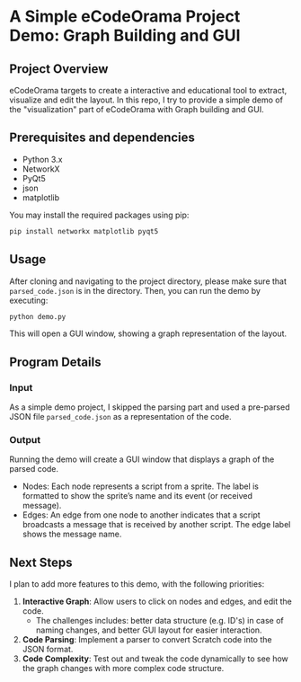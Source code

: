 # A Simple eCodeOrama Project Demo: Graph Building and GUI

## Project Overview

eCodeOrama targets to create a interactive and educational tool to extract, 
visualize and edit the layout.
In this repo, I try to provide a simple demo of the "visualization" part of eCodeOrama
with Graph building and GUI.

## Prerequisites and dependencies
- Python 3.x
- NetworkX
- PyQt5
- json
- matplotlib

You may install the required packages using pip:
```bash
pip install networkx matplotlib pyqt5
```

## Usage
After cloning and navigating to the project directory, please make sure that 
`parsed_code.json` is in the directory. Then, you can run the demo by executing:
```bash
python demo.py
```
This will open a GUI window, showing a graph representation of the layout.

## Program Details
### Input
As a simple demo project, I skipped the parsing part and used a pre-parsed JSON file `parsed_code.json`
as a representation of the code.

### Output
Running the demo will create a GUI window that displays a graph of the parsed code.
- Nodes: Each node represents a script from a sprite. The label is formatted to show the sprite’s name and its event (or received message).
- Edges: An edge from one node to another indicates that a script broadcasts a message that is received by another script. The edge label shows the message name.

## Next Steps
I plan to add more features to this demo, with the following priorities:
1. **Interactive Graph**: Allow users to click on nodes and edges, and edit the code.
   - The challenges includes: better data structure (e.g. ID's) in case of naming changes, and better GUI layout for easier interaction.
2. **Code Parsing**: Implement a parser to convert Scratch code into the JSON format.
3. **Code Complexity**: Test out and tweak the code dynamically to see how the graph changes with more complex code structure.
